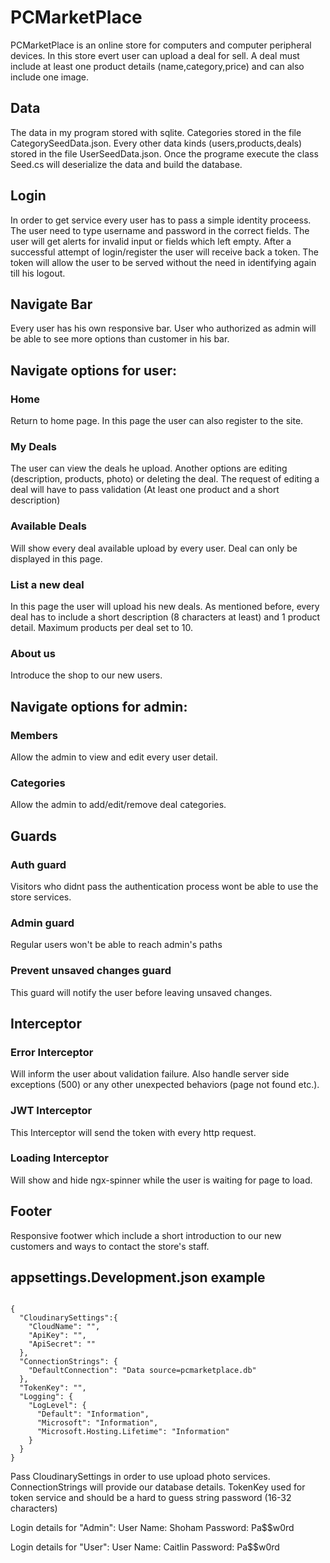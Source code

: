 # PCMarketPlace

PCMarketPlace is an online store for computers and computer peripheral devices.
In this store evert user can upload a deal for sell.
A deal must include at least one product details (name,category,price) and can also include one image.

## Data

The data in my program stored with sqlite.
Categories stored in the file CategorySeedData.json.
Every other data kinds (users,products,deals) stored in the file UserSeedData.json.
Once the programe execute the class Seed.cs will deserialize the data and build the database.

## Login

In order to get service every user has to pass a simple identity proceess.
The user need to type username and password in the correct fields.
The user will get alerts for invalid input or fields which left empty.
After a successful attempt of login/register the user will receive back a token.
The token will allow the user to be served without the need in identifying again till his logout.
 
## Navigate Bar

Every user has his own responsive bar.
User who authorized as admin will be able to see more options than customer in his bar.

## Navigate options for user:

### Home

Return to home page.
In this page the user can also register to the site.

### My Deals

The user can view the deals he upload.
Another options are editing (description, products, photo) or deleting the deal.
The request of editing a deal will have to pass validation (At least one product and a short description)

### Available Deals

Will show every deal available upload by every user.
Deal can only be displayed in this page.

### List a new deal

In this page the user will upload his new deals.
As mentioned before, every deal has to include a short description (8 characters at least) and 1 product detail.
Maximum products per deal set to 10.

### About us

Introduce the shop to our new users.

## Navigate options for admin:

### Members

Allow the admin to view and edit every user detail.

### Categories

Allow the admin to add/edit/remove deal categories.

## Guards

### Auth guard

Visitors who didnt pass the authentication process wont be able to use the store services.

### Admin guard

Regular users won't be able to reach admin's paths

### Prevent unsaved changes guard

This guard will notify the user before leaving unsaved changes.

## Interceptor

### Error Interceptor

Will inform the user about validation failure.
Also handle server side exceptions (500) or any other unexpected behaviors (page not found etc.).

### JWT Interceptor

This Interceptor will send the token with every http request.

### Loading Interceptor

Will show and hide ngx-spinner while the user is waiting for page to load.


## Footer

Responsive footwer which include a short introduction to our new customers and ways to contact the store's staff.

## appsettings.Development.json example

<code>
{
  "CloudinarySettings":{
    "CloudName": "",
    "ApiKey": "",
    "ApiSecret": ""
  },
  "ConnectionStrings": {
    "DefaultConnection": "Data source=pcmarketplace.db"
  },
  "TokenKey": "",
  "Logging": {
    "LogLevel": {
      "Default": "Information",
      "Microsoft": "Information",
      "Microsoft.Hosting.Lifetime": "Information"
    }
  }
}
</code>

Pass CloudinarySettings in order to use upload photo services.
ConnectionStrings will provide our database details.
TokenKey used for token service and should be a hard to guess string password (16-32 characters)


Login details for "Admin":
User Name: Shoham
Password: Pa$$w0rd

Login details for "User":
User Name: Caitlin
Password: Pa$$w0rd
